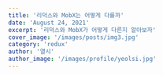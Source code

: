 ```yaml
---
title: '리덕스와 MobX는 어떻게 다를까'
date: 'August 24, 2021'
excerpt: '리덕스와 MobX가 어떻게 다른지 알아보자'
cover_image: '/images/posts/img3.jpg'
category: 'redux'
author: '열시'
author_image: '/images/profile/yeolsi.jpg'
---
```

